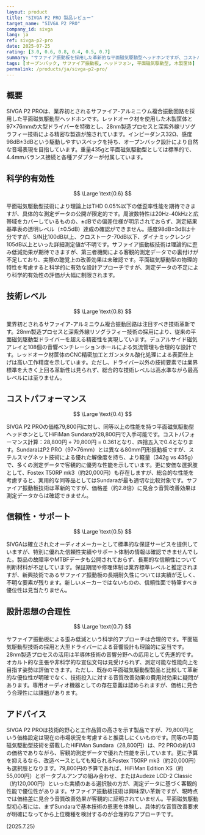 ```yaml
---
layout: product
title: "SIVGA P2 PRO 製品レビュー"
target_name: "SIVGA P2 PRO"
company_id: sivga
lang: ja
ref: sivga-p2-pro
date: 2025-07-25
rating: [3.0, 0.6, 0.8, 0.4, 0.5, 0.7]
summary: "サファイア振動板を採用した革新的な平面磁気駆動型ヘッドホンですが、コストパフォーマンスの面で課題があります"
tags: [オープンバック, サファイア振動板, ヘッドフォン, 平面磁気駆動型, 木製筐体]
permalink: /products/ja/sivga-p2-pro/
---
```

## 概要

SIVGA P2 PROは、業界初とされるサファイア-アルミニウム複合振動回路を採用した平面磁気駆動型ヘッドホンです。レッドオーク材を使用した木製筐体と97×76mmの大型ドライバーを特徴とし、28nm製造プロセスと深紫外線リソグラフィー技術による精密な製造が施されています。インピーダンス32Ω、感度98dB±3dBという駆動しやすいスペックを持ち、オープンバック設計により自然な音場表現を目指しています。重量435gと平面磁気駆動型としては標準的で、4.4mmバランス接続と各種アダプターが付属しています。

## 科学的有効性

$$ \Large \text{0.6} $$

平面磁気駆動型技術により理論上はTHD 0.05%以下の低歪率性能を期待できますが、具体的な測定データの公開が限定的です。周波数特性は20Hz-40kHzと広帯域をカバーしているものの、±dBでの偏差仕様が明示されておらず、測定結果基準表の透明レベル（±0.5dB）達成の確認ができません。感度98dB±3dBは十分ですが、S/N比100dB以上、クロストーク-70dB以下、ダイナミックレンジ105dB以上といった詳細測定値が不明です。サファイア振動板技術は理論的に歪み低減効果が期待できますが、第三者機関による客観的測定データでの裏付けが不足しており、実際の聴覚上の改善効果は未確認です。平面磁気駆動型の物理的特性を考慮すると科学的に有効な設計アプローチですが、測定データの不足により科学的有効性の評価が大幅に制限されます。

## 技術レベル

$$ \Large \text{0.8} $$

業界初とされるサファイア-アルミニウム複合振動回路は注目すべき技術革新です。28nm製造プロセスと深紫外線リソグラフィー技術の採用により、従来の平面磁気駆動型ドライバーを超える精密性を実現しています。デュアルサイド磁気アレイと108個の音響ベンチレーションホールによる気流管理も合理的な設計です。レッドオーク材筐体のCNC精密加工とガンメタル酸化処理による表面仕上げは高い工作精度を示しています。ただし、ドライバー以外の技術要素では業界標準を大きく上回る革新性は見られず、総合的な技術レベルは高水準ながら最高レベルには至りません。

## コストパフォーマンス

$$ \Large \text{0.4} $$

SIVGA P2 PROの価格79,800円に対し、同等以上の性能を持つ平面磁気駆動型ヘッドホンとしてHiFiMan Sundaraが28,800円で入手可能です。コストパフォーマンス計算：28,800円 ÷ 79,800円 = 0.361となり、四捨五入で0.4となります。SundaraはP2 PRO（97×76mm）とは異なる80mm円形振動板ですが、ステルスマグネット技術による優れた解像度を持ち、より軽量（342g vs 435g）で、多くの測定データで客観的に優秀な性能を示しています。更に安価な選択肢として、Fostex T50RP mk3（約20,000円）も存在しますが、総合的な性能を考慮すると、実用的な同等品としてはSundaraが最も適切な比較対象です。サファイア振動板技術は革新的ですが、価格差（約2.8倍）に見合う音質改善効果は測定データからは確認できません。

## 信頼性・サポート

$$ \Large \text{0.5} $$

SIVGAは確立されたオーディオメーカーとして標準的な保証サービスを提供していますが、特別に優れた信頼性実績やサポート体制の情報は確認できませんでした。製品の故障率やMTBFデータも公開されておらず、長期的な信頼性について判断材料が不足しています。保証期間や修理体制は業界標準レベルと推定されますが、新興技術であるサファイア振動板の長期耐久性については実績が乏しく、不明な要素が残ります。新しいメーカーではないものの、信頼性面で特筆すべき優位性は見当たりません。

## 設計思想の合理性

$$ \Large \text{0.7} $$

サファイア振動板による歪み低減という科学的アプローチは合理的です。平面磁気駆動型技術の採用と大型ドライバーによる音響設計も理論的に妥当です。28nm製造プロセスの活用は半導体技術の音響分野への応用として先進的です。オカルト的な主張や非科学的な宣伝文句は見受けられず、測定可能な性能向上を目指す姿勢は評価できます。ただし、既存の平面磁気駆動型製品と比較して革新的な優位性が明確でなく、技術投入に対する音質改善効果の費用対効果に疑問があります。専用オーディオ機器としての存在意義は認められますが、価格に見合う合理性には課題があります。

## アドバイス

SIVGA P2 PROは技術的野心と工作品質の高さを示す製品ですが、79,800円という価格設定は現在の市場状況を考慮すると推奨しにくいものです。同等の平面磁気駆動型技術を搭載したHiFiMan Sundara（28,800円）は、P2 PROの約1/3の価格でありながら、客観的測定データで優れた性能を示しています。更に予算を抑えるなら、改造ベースとしても知られるFostex T50RP mk3（約20,000円）も選択肢となります。79,800円の予算であれば、HiFiMan Edition XS（約55,000円）とポータブルアンプの組み合わせ、またはAudeze LCD-2 Classic（約120,000円）といった実績のある選択肢の方が、測定データに基づく客観的性能で優位性があります。サファイア振動板技術は興味深い革新ですが、現時点では価格差に見合う音質改善効果が客観的に証明されていません。平面磁気駆動型初心者には、まずSundaraで基本技術の恩恵を体験し、具体的な音質改善要求が明確になってから上位機種を検討するのが合理的なアプローチです。

(2025.7.25)
